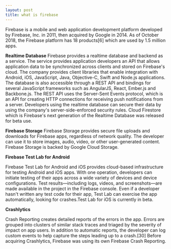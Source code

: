 ```yaml
---
layout: post
title: what is firebase
---
```



Firebase is a mobile and web application development platform developed by Firebase, Inc. in 2011, then acquired by Google in 2014. As of October 2018, the Firebase platform has 18 products[6] which are used by 1.5 million apps.


**Realtime Database**
Firebase provides a realtime database and backend as a service. The service provides application developers an API that allows application data to be synchronized across clients and stored on Firebase's cloud. The company provides client libraries that enable integration with Android, iOS, JavaScript, Java, Objective-C, Swift and Node.js applications. The database is also accessible through a REST API and bindings for several JavaScript frameworks such as AngularJS, React, Ember.js and Backbone.js. The REST API uses the Server-Sent Events protocol, which is an API for creating HTTP connections for receiving push notifications from a server. Developers using the realtime database can secure their data by using the company's server-side-enforced security rules. Cloud Firestore which is Firebase's next generation of the Realtime Database was released for beta use.


**Firebase Storage**
Firebase Storage provides secure file uploads and downloads for Firebase apps, regardless of network quality. The developer can use it to store images, audio, video, or other user-generated content. Firebase Storage is backed by Google Cloud Storage.


**Firebase Test Lab for Android**


Firebase Test Lab for Android and iOS provides cloud-based infrastructure for testing Android and iOS apps. With one operation, developers can initiate testing of their apps across a wide variety of devices and device configurations. Test results—including logs, videos, and screenshots—are made available in the project in the Firebase console. Even if a developer hasn't written any test code for their app, Test Lab can exercise the app automatically, looking for crashes.Test Lab for iOS is currently in beta.

**Crashlytics**


Crash Reporting creates detailed reports of the errors in the app. Errors are grouped into clusters of similar stack traces and triaged by the severity of impact on app users. In addition to automatic reports, the developer can log custom events to help capture the steps leading up to a crash.[30] Before acquiring Crashlytics, Firebase was using its own Firebase Crash Reporting.
